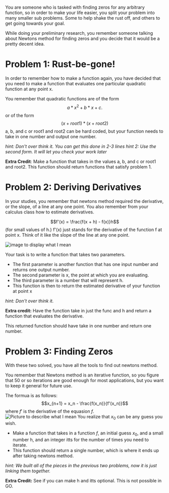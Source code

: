 You are someone who is tasked with finding zeros for any arbitrary function, so in order to make your life easier, you split your problem into many smaller sub problems. Some to help shake the rust off, and others to get going towards your goal.

While doing your preliminary research, you remember someone talking about Newtons method for finding zeros and you decide that it would be a pretty decent idea.

# Problem 1: Rust-be-gone!
In order to remember how to make a function again, you have decided that you need to make a function that evaluates one particular quadratic function at any point x.

You remember that quadratic functions are of the form 
$$a*x^2 + b*x + c.$$ or of the form 
$$(x+root1)*(x+root2)$$a, b, and c or root1 and root2 can be hard coded, but your function needs to take in one number and output one number.

_hint: Don't over think it. You can get this done in 2-3 lines_
_hint 2: Use the second form. It will let you check your work later_

**Extra Credit**: Make a function that takes in the values a, b, and c or root1 and root2. This function should return functions that satisfy problem 1.

# Problem 2: Deriving Derivatives
In your studies, you remember that newtons method required the derivative, or the slope, of a line at any one point.
You also remember from your calculus class how to estimate derivatives.

$$f'(x) = \frac{f(x + h) - f(x)}h$$ (for small values of h.)
f'(x) just stands for the derivative of the function f at point x. Think of it like the slope of the line at any one point.

![image to display what I mean](https://koki0702.github.io/dezero-book/images/1-5.png)

Your task is to write a function that takes two parameters.
* The first parameter is another function that has one input number and returns one output number.
* The second parameter is x, the point at which you are evaluating.
* The third parameter is a number that will represent h.
* This function is then to return the estimated derivative of your function at point x

_hint: Don't over think it._

**Extra credit:** Have the function take in just the func and h and return a function that evaluates the derivative.

This returned function should have take in one number and return one number.

# Problem 3: Finding Zeros
With these two solved, you have all the tools to find out newtons method.

You remember that Newtons method is an iterative function, so you figure that 50 or so iterations are good enough for most applications, but you want to keep it general for future use.

The formua is as follows:$$x_{n+1} = x_n - \frac{f(x_n)}{f'(x_n)}$$where $f'$ is the derivative of the equasion $f$.
![Picture to describe what I mean](https://tutorial.math.lamar.edu/classes/calci/NewtonsMethod_Files/image001.png)
You realize that $x_0$ can be any guess you wish.

* Make a function that takes in a function $f$, an initial guess $x_0$, and a small number h, and an integer itts for the number of times you need to iterate.
* This function should return a single number, which is where it ends up after taking newtons method.

_hint: We built all of the pieces in the previous two problems, now it is just linking them together._

**Extra Credit:** See if you can make h and itts optional.
This is not possible in GO.